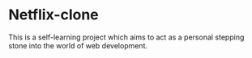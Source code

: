 # Netflix-clone

This is a self-learning project which aims to act as a personal stepping stone into the world of web development.
